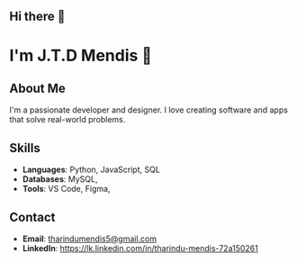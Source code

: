 ## Hi there 👋
# I'm J.T.D Mendis 👋

## About Me

I'm a passionate developer and designer. I love creating software and apps that solve real-world problems.

## Skills

- **Languages**: Python, JavaScript, SQL
- **Databases**: MySQL,
- **Tools**: VS Code, Figma,

## Contact

- **Email**: tharindumendis5@gmail.com
- **LinkedIn**: https://lk.linkedin.com/in/tharindu-mendis-72a150261
